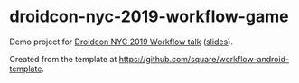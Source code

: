 # droidcon-nyc-2019-workflow-game

Demo project for [Droidcon NYC 2019 Workflow talk](https://www.droidcon.com/media-detail?video=362741019) ([slides](https://docs.google.com/presentation/d/19-DkVCn-XawssyHQ_cboIX_s-Lf6rNg-ryAehA9xBVs)).

Created from the template at https://github.com/square/workflow-android-template.
